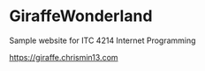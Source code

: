 # GiraffeWonderland
Sample website for ITC 4214 Internet Programming

https://giraffe.chrismin13.com
